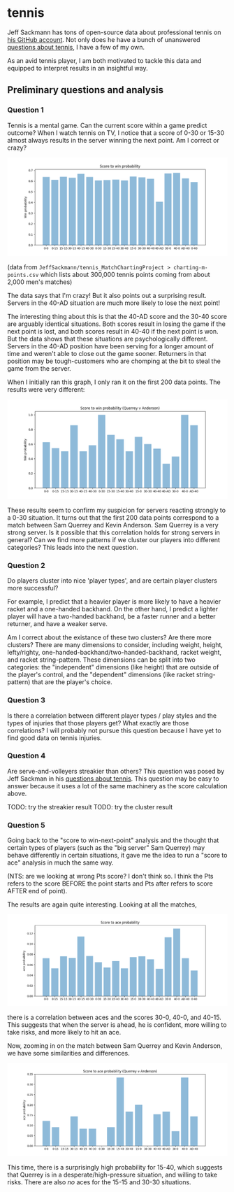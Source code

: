 # tennis

Jeff Sackmann has tons of open-source data about professional tennis on [his GitHub account](https://github.com/JeffSackmann).  Not only does he have a bunch of unanswered [questions about tennis](https://github.com/JeffSackmann/tennis_Research_Notes), I have a few of my own.

As an avid tennis player, I am both motivated to tackle this data and equipped to interpret results in an insightful way.

## Preliminary questions and analysis

### Question 1

Tennis is a mental game.  Can the current score within a game predict outcome?  When I watch tennis on TV, I notice that a score of 0-30 or 15-30 almost always results in the server winning the next point.  Am I correct or crazy?

![](score-to-win.png)

(data from `JeffSackmann/tennis_MatchChartingProject > charting-m-points.csv` which lists about 300,000 tennis points coming from about 2,000 men's matches)

The data says that I'm crazy!  But it also points out a surprising result.  Servers in the 40-AD situation are much more likely to lose the next point!

The interesting thing about this is that the 40-AD score and the 30-40 score are arguably identical situations.  Both scores result in losing the game if the next point is lost, and both scores result in 40-40 if the next point is won.  But the data shows that these situations are psychologically different.  Servers in the 40-AD position have been serving for a longer amount of time and weren't able to close out the game sooner.  Returners in that position may be tough-customers who are chomping at the bit to steal the game from the server.

When I initially ran this graph, I only ran it on the first 200 data points.  The results were very different:

![](score-to-win-querrey-anderson.png)

These results seem to confirm my suspicion for servers reacting strongly to a 0-30 situation.  It turns out that the first 200 data points correspond to a match between Sam Querrey and Kevin Anderson.  Sam Querrey is a very strong server.  Is it possible that this correlation holds for strong servers in general?  Can we find more patterns if we cluster our players into different categories?  This leads into the next question.

### Question 2

Do players cluster into nice 'player types', and are certain player clusters more successful?

For example, I predict that a heavier player is more likely to have a heavier racket and a one-handed backhand.  On the other hand, I predict a lighter player will have a two-handed backhand, be a faster runner and a better returner, and have a weaker serve.

Am I correct about the existance of these two clusters?  Are there more clusters?  There are many dimensions to consider, including weight, height, lefty/righty, one-handed-backhand/two-handed-backhand, racket weight, and racket string-pattern.  These dimensions can be split into two categories: the "independent" dimensions (like height) that are outside of the player's control, and the "dependent" dimensions (like racket string-pattern) that are the player's choice.

### Question 3

Is there a correlation between different player types / play styles and the types of injuries that those players get?  What exactly are those correlations?  I will probably not pursue this question because I have yet to find good data on tennis injuries.

### Question 4

Are serve-and-volleyers streakier than others?  This question was posed by Jeff Sackman in his [questions about tennis](https://github.com/JeffSackmann/tennis_Research_Notes).  This question may be easy to answer because it uses a lot of the same machinery as the score calculation above.

TODO: try the streakier result
TODO: try the cluster result

### Question 5

Going back to the "score to win-next-point" analysis and the thought that certain types of players (such as the "big server" Sam Querrey) may behave differently in certain situations, it gave me the idea to run a "score to ace" analysis in much the same way.

(NTS: are we looking at wrong Pts score?  I don't think so.  I think the Pts refers to the score BEFORE the point starts and Pts after refers to score AFTER end of point).

The results are again quite interesting.  Looking at all the matches,

![](score-to-ace.png)

there is a correlation between aces and the scores 30-0, 40-0, and 40-15.  This suggests that when the server is ahead, he is confident, more willing to take risks, and more likely to hit an ace.

Now, zooming in on the match between Sam Querrey and Kevin Anderson, we have some similarities and differences.

![](score-to-ace-querrey-anderson.png)

This time, there is a surprisingly high probability for 15-40, which suggests that Querrey is in a desperate/high-pressure situation, and willing to take risks.  There are also *no* aces for the 15-15 and 30-30 situations.




